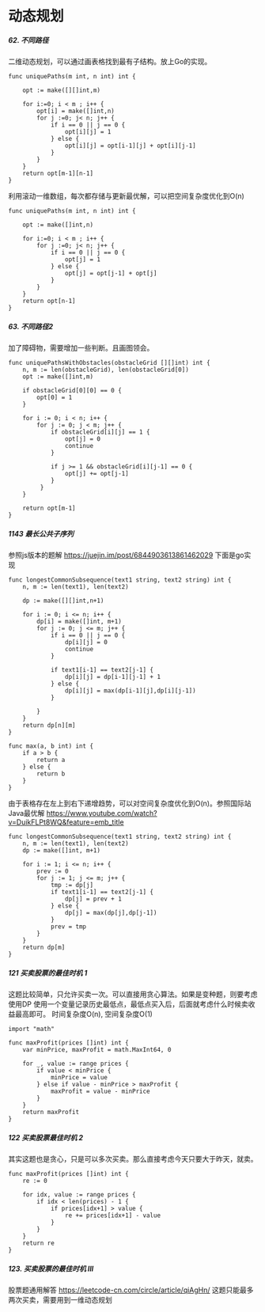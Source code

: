 # 动态规划

##### 62. 不同路径
二维动态规划，可以通过画表格找到最有子结构。放上Go的实现。
```
func uniquePaths(m int, n int) int {

    opt := make([][]int,m)

    for i:=0; i < m ; i++ {
        opt[i] = make([]int,n)
        for j :=0; j< n; j++ {
            if i == 0 || j == 0 {
                opt[i][j] = 1
            } else {
                opt[i][j] = opt[i-1][j] + opt[i][j-1]
            }
        }
    }
    return opt[m-1][n-1]
}

```
利用滚动一维数组，每次都存储与更新最优解，可以把空间复杂度优化到O(n)
```
func uniquePaths(m int, n int) int {

    opt := make([]int,n)

    for i:=0; i < m ; i++ {
        for j :=0; j< n; j++ {
            if i == 0 || j == 0 {
                opt[j] = 1
            } else {
                opt[j] = opt[j-1] + opt[j]
            }
        }
    }
    return opt[n-1]
}

```
##### 63. 不同路径2
加了障碍物，需要增加一些判断。且画图领会。
```
func uniquePathsWithObstacles(obstacleGrid [][]int) int {
    n, m := len(obstacleGrid), len(obstacleGrid[0])
    opt := make([]int,m)

    if obstacleGrid[0][0] == 0 {
        opt[0] = 1
    }

    for i := 0; i < n; i++ {
        for j := 0; j < m; j++ {
            if obstacleGrid[i][j] == 1 {
                opt[j] = 0
                continue
            } 

            if j >= 1 && obstacleGrid[i][j-1] == 0 {
                opt[j] += opt[j-1]
            }
         }
    }

    return opt[m-1]
}

```
##### 1143 最长公共子序列
参照js版本的题解 https://juejin.im/post/6844903613861462029
下面是go实现
```
func longestCommonSubsequence(text1 string, text2 string) int {
    n, m := len(text1), len(text2)

    dp := make([][]int,n+1)
    
    for i := 0; i <= n; i++ {
        dp[i] = make([]int, m+1)
        for j := 0; j <= m; j++ {
            if i == 0 || j == 0 {
                dp[i][j] = 0
                continue
            }  

            if text1[i-1] == text2[j-1] {
                dp[i][j] = dp[i-1][j-1] + 1
            } else {
                dp[i][j] = max(dp[i-1][j],dp[i][j-1])
            }
            
        }
    }
    return dp[n][m]
}

func max(a, b int) int {
    if a > b {
        return a
    } else {
        return b
    }
}

```
由于表格存在左上到右下递增趋势，可以对空间复杂度优化到O(n)。参照国际站Java最优解
https://www.youtube.com/watch?v=DuikFLPt8WQ&feature=emb_title
```
func longestCommonSubsequence(text1 string, text2 string) int {
    n, m := len(text1), len(text2)
    dp := make([]int, m+1)

    for i := 1; i <= n; i++ {
        prev := 0
        for j := 1; j <= m; j++ {
            tmp := dp[j]
            if text1[i-1] == text2[j-1] {
                dp[j] = prev + 1
            } else {
                dp[j] = max(dp[j],dp[j-1])
            }
            prev = tmp
        }
    }
    return dp[m]
}

```


##### 121  买卖股票的最佳时机 1
这题比较简单，只允许买卖一次。可以直接用贪心算法。如果是变种题，则要考虑使用DP
使用一个变量记录历史最低点，最低点买入后，后面就考虑什么时候卖收益最高即可。
时间复杂度O(n), 空间复杂度O(1)
```
import "math"

func maxProfit(prices []int) int {
    var minPrice, maxProfit = math.MaxInt64, 0

    for _, value := range prices {
        if value < minPrice {
            minPrice = value
        } else if value - minPrice > maxProfit {
            maxProfit = value - minPrice
        }
    }
    return maxProfit
}

```
##### 122 买卖股票最佳时机 2
其实这题也是贪心，只是可以多次买卖。那么直接考虑今天只要大于昨天，就卖。
```
func maxProfit(prices []int) int {
    re := 0

    for idx, value := range prices {
        if idx < len(prices) - 1 {
            if prices[idx+1] > value {
                re += prices[idx+1] - value
            }
        }
    }
    return re
}

```

##### 123. 买卖股票的最佳时机 III
股票题通用解答 https://leetcode-cn.com/circle/article/qiAgHn/
这题只能最多两次买卖，需要用到一维动态规划


